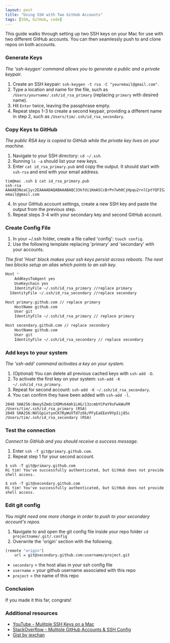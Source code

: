 ```yaml
---
layout: post
title: "Using SSH with Two GitHub Accounts"
tags: [SSH, GitHub, code]
---
```


This guide walks through setting up two SSH keys on your Mac for use with two different GitHub accounts. You can then seamlessly push to and clone repos on both accounts.

### Generate Keys

*The 'ssh-keygen' command allows you to generate a public and a private keypair.*

1. Create an SSH keypair: `ssh-keygen -t rsa -C "youremail@gmail.com"`.
2. Type a location and name for the file, such as `/Users/yourname/.ssh/id_rsa_primary` (replacing `primary` with desired name).
3. Hit `Enter` twice, leaving the passphrase empty.
4. Repeat steps 1-3 to create a second keypair, providing a different name in step 2, such as `/Users/tim/.ssh/id_rsa_secondary`.

### Copy Keys to GitHub

*The public RSA key is copied to GitHub while the private key lives on your machine.*

1. Navigate to your SSH directory: `cd ~/.ssh`.
2. Running `ls -a` should list your new keys.
3. Enter `cat id_rsa_primary.pub` and copy the output. It should start with `ssh-rsa` and end with your email address.

```terminal
tim@mac .ssh $ cat id_rsa_primary.pub
ssh-rsa AAAAB3NzaC1yc2EAAAADAQABAAABAQC33kfdi1KmASCcBrPn7wh0CjHpqu2rnlCptYQFIS21pFeF9aitpYCnZINJE91srJUjElAHzXRgLpvcROwx1wWOrULzd0dgx/8ocw0wKB26wqcSM3bWTXGd+/1/ena5SPdzfK8ZCUasIIYOYAR7YoxeBfB1aimaI/j/mE6vr57oACsWJnAdh9FV/i6XAMQJwxNccQYsAm2nG+5WwPphMv2/v7YjaLmD0L9JMuwZGyB1EZucldZLnvbvkZx6YEOG2k+dygfV8+jplC6GQ5D/RmMB5DPD/+tpHcpVQtkcEkkGZcUc5afJDj4dFkZtveD35gzOdFbvoRJDjfE+qMW7UlU1 email@gmail.com
```
4. In your GitHub account settings, create a new SSH key and paste the output from the previous step.
5. Repeat steps 3-4 with your secondary key and second GitHub account.

### Create Config File

1. In your ~/.ssh folder, create a file called 'config': `touch config`.
2. Use the following template replacing 'primary' and 'secondary' with your accounts.

*The first 'Host' block makes your ssh keys persist across reboots. The next two blocks setup an alias which points to an ssh key.*

```bash
Host *
	AddKeysToAgent yes
	UseKeychain yes
	IdentityFile ~/.ssh/id_rsa_primary //replace primary
  IdentityFile ~/.ssh/id_rsa_secondary //replace secondary

Host primary.github.com // replace primary
	HostName github.com
	User git
	IdentityFile ~/.ssh/id_rsa_primary // replace primary

Host secondary.github.com // replace secondary
	HostName github.com
	User git
	IdentityFile ~/.ssh/id_rsa_secondary // replace secondary
```

### Add keys to your system

*The 'ssh-add' command activates a key on your system.*

1. (Optional) You can delete all previous cached keys with `ssh-add -D`.
2. To activate the first key on your system: `ssh-add -K ~/.ssh/id_rsa_primary`.
3. Repeat for second account: `ssh-add -K ~/.ssh/id_rsa_secondary`.
4. You can confirm they have been added with `ssh-add -l`.

```terminal
2048 SHA256:8moy5Zmdc1XDMv64mh1LHG/13zcmbYCPaY9sFwkWuFM /Users/tim/.ssh/id_rsa_primary (RSA)
2048 SHA256:NOlGpixtyoCK7RyWoVTd7z6k/PFyEaEEeV9YpIij8Sc /Users/tim/.ssh/id_rsa_secondary (RSA)
```

### Test the connection

*Connect to GitHub and you should receive a success message.*

1. Enter `ssh -T git@primary.github.com`.
2. Repeat step 1 for your second account.

```terminal
$ ssh -T git@primary.github.com
Hi tim! You've successfully authenticated, but GitHub does not provide shell access.

$ ssh -T git@secondary.github.com
Hi tim! You've successfully authenticated, but GitHub does not provide shell access.
```

### Edit git config

*You might need one more change in order to push to your secondary account's repos.*

1. Navigate to and open the git config file inside your repo folder `cd projectname/.git/.config`
2. Overwrite the 'origin' section with the following.

```bash
[remote "origin"]
	url = git@secondary.github.com:username/project.git
```

* `secondary` = the host alias in your ssh config file
* `username` = your github username associated with this repo
* `project` = the name of this repo

### Conclusion
If you made it this far, congrats!


### Additional resources

* [YouTube - Mulitple SSH Keys on a Mac](https://www.youtube.com/watch?v=9u4QPEMFK4A)
* [StackOverflow - Mulitple GitHub Accounts & SSH Config](https://stackoverflow.com/questions/3225862/multiple-github-accounts-ssh-config)
* [Gist by jexchan](https://gist.github.com/jexchan/2351996)
